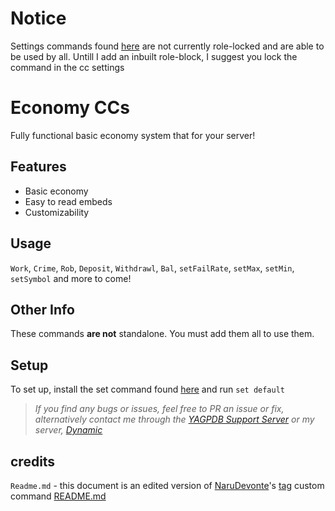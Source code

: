 # Notice
Settings commands found <a href="https://github.com/Ranger-4297/YAGPDB-ccs/tree/main/Economy/Settings">here</a> are not currently role-locked and are able to be used by all.
Untill I add an inbuilt role-block, I suggest you lock the command in the cc settings

# Economy CCs
Fully functional basic economy system that for your server!

## Features
- Basic economy
- Easy to read embeds
- Customizability

## Usage

`Work`, `Crime`, `Rob`, `Deposit`, `Withdrawl`, `Bal`, `setFailRate`, `setMax`, `setMin`, `setSymbol` and more to come!

## Other Info
These commands **are not** standalone. You must add them all to use them.

## Setup
To set up, install the set command found <a href="https://github.com/Ranger-4297/YAGPDB-ccs/tree/main/Economy/Settings">here</a> and run `set default`

> *If you find any bugs or issues, feel free to PR an issue or fix, alternatively contact me through the [YAGPDB Support Server](https://discord.gg/SY7wn39SYD) or my server, [Dynamic](https://discord.gg/2WfF9JxuTU)*


## credits

`Readme.md` - this document is an edited version of [NaruDevonte](https://github.com/NaruDevnote)'s [tag](https://github.com/NaruDevnote/yagpdb-ccs/tree/master/tags) custom command [README.md](https://github.com/NaruDevnote/yagpdb-ccs/blob/master/tags/README.md)
